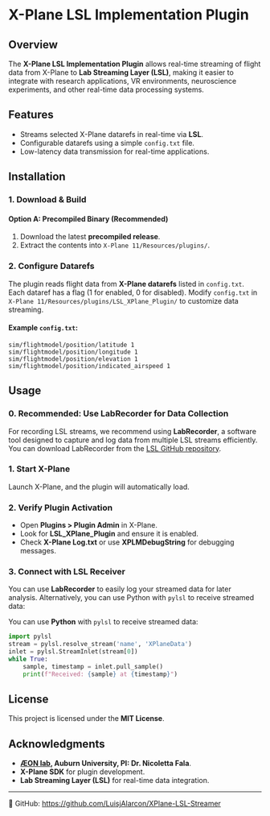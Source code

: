 # X-Plane LSL Implementation Plugin

## Overview

The **X-Plane LSL Implementation Plugin** allows real-time streaming of flight data from X-Plane to **Lab Streaming Layer (LSL)**, making it easier to integrate with research applications, VR environments, neuroscience experiments, and other real-time data processing systems.

## Features

- Streams selected X-Plane datarefs in real-time via **LSL**.
- Configurable datarefs using a simple `config.txt` file.
- Low-latency data transmission for real-time applications.

## Installation

### 1. Download & Build

#### Option A: Precompiled Binary (Recommended)

1. Download the latest **precompiled release**.
2. Extract the contents into `X-Plane 11/Resources/plugins/`.

### 2. Configure Datarefs

The plugin reads flight data from **X-Plane datarefs** listed in `config.txt`. Each dataref has a flag (1 for enabled, 0 for disabled). Modify `config.txt` in `X-Plane 11/Resources/plugins/LSL_XPlane_Plugin/` to customize data streaming.

#### Example `config.txt`:

```
sim/flightmodel/position/latitude 1
sim/flightmodel/position/longitude 1
sim/flightmodel/position/elevation 1
sim/flightmodel/position/indicated_airspeed 1
```

## Usage

### 0. Recommended: Use LabRecorder for Data Collection
For recording LSL streams, we recommend using **LabRecorder**, a software tool designed to capture and log data from multiple LSL streams efficiently. You can download LabRecorder from the [LSL GitHub repository](https://github.com/labstreaminglayer/App-LabRecorder).

### 1. Start X-Plane

Launch X-Plane, and the plugin will automatically load.

### 2. Verify Plugin Activation

- Open **Plugins > Plugin Admin** in X-Plane.
- Look for **LSL\_XPlane\_Plugin** and ensure it is enabled.
- Check **X-Plane Log.txt** or use **XPLMDebugString** for debugging messages.

### 3. Connect with LSL Receiver

You can use **LabRecorder** to easily log your streamed data for later analysis. Alternatively, you can use Python with `pylsl` to receive streamed data:

You can use **Python** with `pylsl` to receive streamed data:

```python
import pylsl
stream = pylsl.resolve_stream('name', 'XPlaneData')
inlet = pylsl.StreamInlet(stream[0])
while True:
    sample, timestamp = inlet.pull_sample()
    print(f"Received: {sample} at {timestamp}")
```

## License

This project is licensed under the **MIT License**.

## Acknowledgments

- **[ÆON lab](https://www.linkedin.com/in/nicolettafala/), Auburn University, PI: Dr. Nicoletta Fala**.
- **X-Plane SDK** for plugin development.
- **Lab Streaming Layer (LSL)** for real-time data integration.

---

🔗 GitHub: https://github.com/LuisjAlarcon/XPlane-LSL-Streamer

